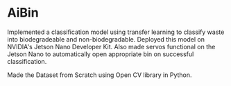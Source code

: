 # AiBin

Implemented a classification model using transfer learning to classify waste into biodegradeable and non-biodegradable. Deployed this model on NVIDIA's Jetson Nano Developer Kit.
Also made servos functional on the Jetson Nano to automatically open appropriate bin on successful classification.

Made the Dataset from Scratch using Open CV library in Python.

